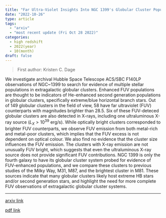```yaml
---
title: "Far Ultra-Violet Insights Into NGC 1399's Globular Cluster Population"
date: "2022-10-26"
type: article
tags:
  - "arxiv"
  - "most recent update (Fri Oct 28 2022)"
categories:
  - high redshift
  - 2022(year)
  - 10(month)
draft: false
---
```


> First author: Kristen C. Dage

 We investigate archival Hubble Space Telescope ACS/SBC F140LP observations of
NGC~1399 to search for evidence of multiple stellar populations in
extragalactic globular clusters. Enhanced FUV populations are thought to be
indicators of He-enhanced second generation populations in globular clusters,
specifically extreme/blue horizontal branch stars. Out of 149 globular clusters
in the field of view, 58 have far ultraviolet (FUV) counterparts with
magnitudes brighter than 28.5. Six of these FUV-deteced globular clusters are
also detected in X-rays, including one ultraluminous X-ray source ($L_X >
10^{39}$ erg/s). While optically bright clusters corresponded to brighter FUV
counterparts, we observe FUV emission from both metal-rich and metal-poor
clusters, which implies that the FUV excess is not dependent on optical colour.
We also find no evidence that the cluster size influences the FUV emission. The
clusters with X-ray emission are not unusually FUV bright, which suggests that
even the ultraluminous X-ray source does not provide significant FUV
contributions. NGC 1399 is only the fourth galaxy to have its globular cluster
system probed for evidence of FUV-enhanced populations, and we compare these
clusters to previous studies of the Milky Way, M31, M87, and the brightest
cluster in M81. These sources indicate that many globular clusters likely host
extreme HB stars and/or second generation stars, and highlight the need for
more complete FUV observations of extragalactic globular cluster systems.

---
[arxiv link](http://arxiv.org/abs/2210.14637v1)

[pdf link](http://arxiv.org/pdf/2210.14637v1)
